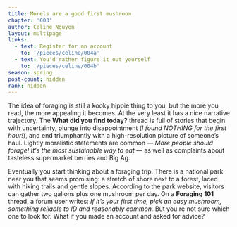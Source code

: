 ```yaml
---
title: Morels are a good first mushroom
chapter: '003'
author: Celine Nguyen
layout: multipage
links:
  - text: Register for an account
    to: '/pieces/celine/004a'
  - text: You'd rather figure it out yourself
    to: '/pieces/celine/004b'
season: spring
post-count: hidden
rank: hidden
---
```


The idea of foraging is still a kooky hippie thing to you, but the more you read, the more appealing it becomes. At the very least it has a nice narrative trajectory. The **What did you find today?** thread is full of stories that begin with uncertainty, plunge into disappointment (*I found NOTHING for the first hour!*), and end triumphantly with a high-resolution picture of someone’s haul. Lightly moralistic statements are common — *More people should forage! It's the most sustainable way to eat* — as well as complaints about tasteless supermarket berries and Big Ag.

Eventually you start thinking about a foraging trip. There is a national park near you that seems promising: a stretch of shore next to a forest, laced with hiking trails and gentle slopes. According to the park website, visitors can gather two gallons plus one mushroom per day. On a **Foraging 101** thread, a forum user writes: *If it’s your first time, pick an easy mushroom, something reliable to ID and reasonably common.* But you're not sure which one to look for.
What if you made an account and asked for advice?
